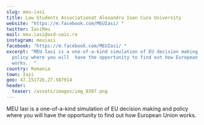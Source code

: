 ```yaml
---
slug: meu-iasi
title: Law Students Associationat Alexandru Ioan Cuza University
website: "https://m.facebook.com/MEUIasi/ "
twitter: IasiMeu
mail: meu.iasi@asd-uaic.ro
instagram: meuiasi
facebook: "https://m.facebook.com/MEUIasi/ "
excerpt: "MEU Iasi is a one-of-a-kind simulation of EU decision making and
  policy where you will  have the opportunity to find out how European Union
  works.  "
country: Romania
town: Iași
geo: 47.151726,27.587914
header:
  teaser: /assets/images/img_0387.png
---
```

MEU Iasi is a one-of-a-kind simulation of EU decision making and policy where you will  have the opportunity to find out how European Union works.